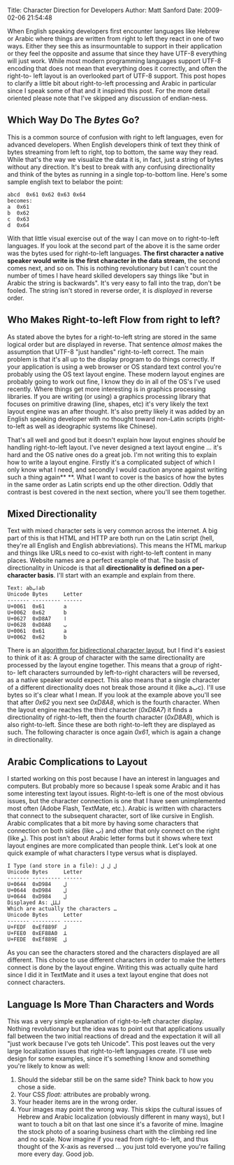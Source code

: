 Title: Character Direction for Developers
Author: Matt Sanford
Date: 2009-02-06 21:54:48

When English speaking developers first encounter languages like Hebrew or
Arabic where things are written from right to left they react in one of two
ways. Either they see this as insurmountable to support in their application
or they feel the opposite and assume that since they have UTF-8 everything
will just work. While most modern programming languages support UTF-8 encoding
that does not mean that everything does it correctly, and often the right-to-
left layout is an overlooked part of UTF-8 support. This post hopes to clarify
a little bit about right-to-left processing and Arabic in particular since I
speak some of that and it inspired this post.  For the more detail oriented
please note that I've skipped any discussion of endian-ness.

## Which Way Do The _Bytes_ Go?

This is a common source of confusion with right to left languages, even for
advanced developers. When English developers think of text they think of bytes
streaming from left to right, top to bottom, the same way they read. While
that's the way we visualize the data it is, in fact, just a string of bytes
without any direction. It's best to break with any confusing directionality
and think of the bytes as running in a single top-to-bottom line. Here's some
sample english text to belabor the point:

    
    abcd  0x61 0x62 0x63 0x64  
    becomes:  
    a  0x61
    b  0x62
    c  0x63
    d  0x64

With that little visual exercise out of the way I can move on to right-to-left
languages. If you look at the second part of the above it is the same order
was the bytes used for right-to-left languages. **The first character a native
speaker would write is the first character in the data stream**, the second
comes next, and so on. This is nothing revolutionary but I can't count the
number of times I have heard skilled developers say things like "but in Arabic
the string is backwards". It's very easy to fall into the trap, don't be
fooled. The string isn't stored in reverse order, it is _displayed_ in reverse
order.

## Who Makes Right-to-left Flow from right to left?

As stated above the bytes for a right-to-left string are stored in the same
logical order but are displayed in reverse. That sentence _almost_ makes the
assumption that UTF-8 "just handles" right-to-left correct. The main problem
is that it's all up to the display program to do things correctly. If your
application is using a web browser or OS standard text control you're probably
using the OS text layout engine. These modern layout engines are probably
going to work out fine, I know they do in all of the OS's I've used recently.
Where things get more interesting is in graphics processing libraries. If you
are writing (or using) a graphics processing library that focuses on primitive
drawing (line, shapes, etc) it's very likely the text layout engine was an
after thought. It's also pretty likely it was added by an English speaking
developer with no thought toward non-Latin scripts (right-to-left as well as
ideographic systems like Chinese).

That's all well and good but it doesn't explain how layout engines _should_ be
handling right-to-left layout. I've never designed a text layout engine … it's
hard and the OS native ones do a great job. I'm not writing this to explain
how to write a layout engine. Firstly it's a complicated subject of which I
only know what I need, and secondly I would caution anyone against writing
such a thing again** **. What I want to cover is the basics of how the bytes
in the same order as Latin scripts end up the other direction. Oddly that
contrast is best covered in the next section, where you'll see them together.

## Mixed Directionality

Text with mixed character sets is very common across the internet. A big part
of this is that HTML and HTTP are both run on the Latin script (hell, they're
all English and English abbreviations). This means the HTML markup and things
like URLs need to co-exist with right-to-left content in many places. Website
names are a perfect example of that. The basis of directionality in Unicode is
that all **directionality is defined on a per-character basis**. I'll start
with an example and explain from there.

    
    Text: abابab  
    Unicode Bytes     Letter
    ------- --------- ------
    U+0061  0x61      a
    U+0062  0x62      b
    U+0627  0xD8A7    ا
    U+0628  0xD8A8    ب
    U+0061  0x61      a
    U+0062  0x62      b

There is an [algorithm for bidirectional character
layout](http://unicode.org/reports/tr9/tr9-15.html), but I find it's easiest
to think of it as: A group of character with the same directionality are
processed by the layout engine together. This means that a group of right-to-
left characters surrounded by left-to-right characters will be reversed, as a
native speaker would expect. This also means that a single character of a
different directionality does not break those around it (like aبc). I'll use
bytes so it's clear what I mean. If you look at the example above you'll see
that after _0x62_ you next see _0xD8A8_, which is the fourth character. When
the layout engine reaches the third character (_0xD8A7_) it finds a
directionality of right-to-left, then the fourth character (_0xD8A8_), which
is also right-to-left. Since these are both right-to-left they are displayed
as such. The following character is once again _0x61_, which is again a change
in directionality.

## Arabic Complications to Layout

I started working on this post because I have an interest in languages and
computers. But probably more so because I speak some Arabic and it has some
interesting text layout issues. Right-to-left is one of the most obvious
issues, but the character connection is one that I have seen unimplemented
most often (Adobe Flash, TextMate, etc.). Arabic is written with characters
that connect to the subsequent character, sort of like cursive in English.
Arabic complicates that a bit more by having some characters that connection
on both sides (like ب) and other that only connect on the right (like و). This
post isn't about Arabic letter forms but it shows where text layout engines
are more complicated than people think. Let's look at one quick example of
what characters I type versus what is displayed.

    
    I Type (and store in a file): ل ل ل  
    Unicode Bytes     Letter
    ------- --------- ------
    U+0644  0xD984    ل
    U+0644  0xD984    ل
    U+0644  0xD984    ل  
    Displayed As: للل  
    Which are actually the characters …  
    Unicode Bytes     Letter
    ------- --------- ------
    U+FEDF  0xEf889F  ﻟ
    U+FEE0  0xEF88A0  ﻠ
    U+FEDE  0xEf889E  ﻞ

As you can see the characters stored and the characters displayed are all
different. This choice to use different characters in order to make the
letters connect is done by the layout engine. Writing this was actually quite
hard since I did it in TextMate and it uses a text layout engine that does not
connect characters.

## Language Is More Than Characters and Words

This was a very simple explanation of right-to-left character display. Nothing
revolutionary but the idea was to point out that applications usually fall
between the two initial reactions of dread and the expectation it will all
"just work because I've gots teh Unicode". This post leaves out the very large
localization issues that right-to-left languages create. I'll use web design
for some examples, since it's something I know and something you're likely to
know as well:

  1. Should the sidebar still be on the same side? Think back to how you chose a side.
  2. Your CSS _float:_ attributes are probably wrong.
  3. Your header items are in the wrong order.
  4. Your images may point the wrong way.
This skips the cultural issues of Hebrew and Arabic localization (obviously
different in many ways), but I want to touch a bit on that last one since it's
a favorite of mine. Imagine the stock photo of a soaring business chart with
the climbing red line and no scale. Now imagine if you read from right-to-
left, and thus thought of the X-axis as reversed … you just told everyone
you're failing more every day. Good job.

